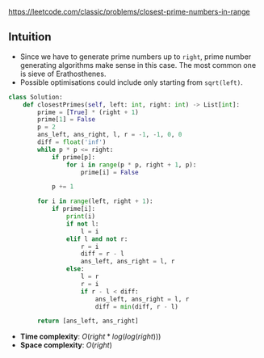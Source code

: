 https://leetcode.com/classic/problems/closest-prime-numbers-in-range

## Intuition

- Since we have to generate prime numbers up to `right`, prime number generating algorithms make sense in this case. The most common one is sieve of Erathosthenes.
- Possible optimisations could include only starting from `sqrt(left)`.

```python
class Solution:
    def closestPrimes(self, left: int, right: int) -> List[int]:
        prime = [True] * (right + 1)
        prime[1] = False
        p = 2
        ans_left, ans_right, l, r = -1, -1, 0, 0
        diff = float('inf')
        while p * p <= right:
            if prime[p]:
                for i in range(p * p, right + 1, p):
                    prime[i] = False

            p += 1

        for i in range(left, right + 1):
            if prime[i]:
                print(i)
                if not l:
                    l = i
                elif l and not r:
                    r = i
                    diff = r - l
                    ans_left, ans_right = l, r
                else:
                    l = r
                    r = i
                    if r - l < diff:
                        ans_left, ans_right = l, r
                        diff = min(diff, r - l)

        return [ans_left, ans_right]
```

- **Time complexity**: $O(right * log(log(right)))$
- **Space complexity**: $O(right)$

